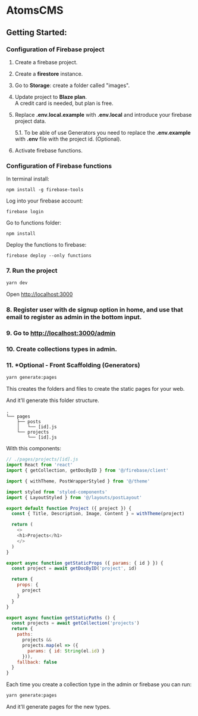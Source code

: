 
# AtomsCMS

## Getting Started:

### Configuration of __Firebase project__

1. Create a firebase project.

2. Create a __firestore__ instance.

3. Go to __Storage__: create a folder called "images".

4. Update project to __Blaze plan__.  
A credit card is needed, but plan is free.

5. Replace __.env.local.example__ with __.env.local__ and introduce your firebase project data.

    5.1. To be able of use Generators you need to replace the __.env.example__ with __.env__ file with the project id. (Optional).  

6. Activate firebase functions.  

### Configuration of __Firebase functions__

In terminal install: 

```
npm install -g firebase-tools
```
Log into your firebase account:
```
firebase login  
```
Go to functions folder: 

```
npm install
```

Deploy the functions to firebase:

```
firebase deploy --only functions
```

### 7. Run the project

```bash
yarn dev
```

Open [http://localhost:3000](http://localhost:3000)

### 8. Register user with de signup option in home, and use that email to register as admin in the bottom input.

### 9. Go to [http://localhost:3000/admin](http://localhost:3000/admin)

### 10. Create collections types in admin.

### 11. *Optional - Front Scaffolding (Generators)  

```bash
yarn generate:pages
```
This creates the folders and files to create the static pages for your web.

And it'll generate this folder structure.

```
.
└── pages                         
    ├── posts
    │   └── [id].js              
    └── projects
        └── [id].js              
```

With this components: 
```js
// ./pages/projects/[id].js
import React from 'react'
import { getCollection, getDocByID } from '@/firebase/client'

import { withTheme, PostWrapperStyled } from '@/theme'

import styled from 'styled-components'
import { LayoutStyled } from '@/layouts/postLayout'

export default function Project ({ project }) {
  const { Title, Description, Image, Content } = withTheme(project)

  return (
    <>
    <h1>Projects</h1>
    </>
  )
}

export async function getStaticProps ({ params: { id } }) {
  const project = await getDocByID('project', id)

  return {
    props: {
      project
    }
  }
}

export async function getStaticPaths () {
  const projects = await getCollection('projects')
  return {
    paths:
      projects &&
      projects.map(el => ({
        params: { id: String(el.id) }
      })),
    fallback: false
  }
}
```

Each time you create a collection type in the admin or firebase you can run: 
```bash
yarn generate:pages
```
And it'll generate pages for the new types.
